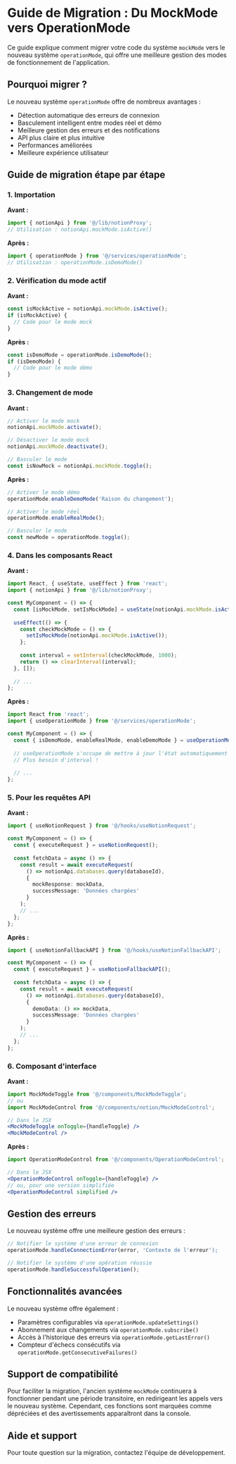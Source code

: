 
# Guide de Migration : Du MockMode vers OperationMode

Ce guide explique comment migrer votre code du système `mockMode` vers le nouveau système `operationMode`, qui offre une meilleure gestion des modes de fonctionnement de l'application.

## Pourquoi migrer ?

Le nouveau système `operationMode` offre de nombreux avantages :

- Détection automatique des erreurs de connexion
- Basculement intelligent entre modes réel et démo
- Meilleure gestion des erreurs et des notifications
- API plus claire et plus intuitive
- Performances améliorées
- Meilleure expérience utilisateur

## Guide de migration étape par étape

### 1. Importation

**Avant :**
```typescript
import { notionApi } from '@/lib/notionProxy';
// Utilisation : notionApi.mockMode.isActive()
```

**Après :**
```typescript
import { operationMode } from '@/services/operationMode';
// Utilisation : operationMode.isDemoMode()
```

### 2. Vérification du mode actif

**Avant :**
```typescript
const isMockActive = notionApi.mockMode.isActive();
if (isMockActive) {
  // Code pour le mode mock
}
```

**Après :**
```typescript
const isDemoMode = operationMode.isDemoMode();
if (isDemoMode) {
  // Code pour le mode démo
}
```

### 3. Changement de mode

**Avant :**
```typescript
// Activer le mode mock
notionApi.mockMode.activate();

// Désactiver le mode mock
notionApi.mockMode.deactivate();

// Basculer le mode
const isNowMock = notionApi.mockMode.toggle();
```

**Après :**
```typescript
// Activer le mode démo
operationMode.enableDemoMode('Raison du changement');

// Activer le mode réel
operationMode.enableRealMode();

// Basculer le mode
const newMode = operationMode.toggle();
```

### 4. Dans les composants React

**Avant :**
```typescript
import React, { useState, useEffect } from 'react';
import { notionApi } from '@/lib/notionProxy';

const MyComponent = () => {
  const [isMockMode, setIsMockMode] = useState(notionApi.mockMode.isActive());
  
  useEffect(() => {
    const checkMockMode = () => {
      setIsMockMode(notionApi.mockMode.isActive());
    };
    
    const interval = setInterval(checkMockMode, 1000);
    return () => clearInterval(interval);
  }, []);
  
  // ...
};
```

**Après :**
```typescript
import React from 'react';
import { useOperationMode } from '@/services/operationMode';

const MyComponent = () => {
  const { isDemoMode, enableRealMode, enableDemoMode } = useOperationMode();
  
  // useOperationMode s'occupe de mettre à jour l'état automatiquement
  // Plus besoin d'interval !
  
  // ...
};
```

### 5. Pour les requêtes API

**Avant :**
```typescript
import { useNotionRequest } from '@/hooks/useNotionRequest';

const MyComponent = () => {
  const { executeRequest } = useNotionRequest();
  
  const fetchData = async () => {
    const result = await executeRequest(
      () => notionApi.databases.query(databaseId),
      {
        mockResponse: mockData,
        successMessage: 'Données chargées'
      }
    );
    // ...
  };
};
```

**Après :**
```typescript
import { useNotionFallbackAPI } from '@/hooks/useNotionFallbackAPI';

const MyComponent = () => {
  const { executeRequest } = useNotionFallbackAPI();
  
  const fetchData = async () => {
    const result = await executeRequest(
      () => notionApi.databases.query(databaseId),
      {
        demoData: () => mockData,
        successMessage: 'Données chargées'
      }
    );
    // ...
  };
};
```

### 6. Composant d'interface

**Avant :**
```jsx
import MockModeToggle from '@/components/MockModeToggle';
// ou
import MockModeControl from '@/components/notion/MockModeControl';

// Dans le JSX
<MockModeToggle onToggle={handleToggle} />
<MockModeControl />
```

**Après :**
```jsx
import OperationModeControl from '@/components/OperationModeControl';

// Dans le JSX
<OperationModeControl onToggle={handleToggle} />
// ou, pour une version simplifiée
<OperationModeControl simplified />
```

## Gestion des erreurs

Le nouveau système offre une meilleure gestion des erreurs :

```typescript
// Notifier le système d'une erreur de connexion
operationMode.handleConnectionError(error, 'Contexte de l'erreur');

// Notifier le système d'une opération réussie
operationMode.handleSuccessfulOperation();
```

## Fonctionnalités avancées

Le nouveau système offre également :

- Paramètres configurables via `operationMode.updateSettings()`
- Abonnement aux changements via `operationMode.subscribe()`
- Accès à l'historique des erreurs via `operationMode.getLastError()`
- Compteur d'échecs consécutifs via `operationMode.getConsecutiveFailures()`

## Support de compatibilité

Pour faciliter la migration, l'ancien système `mockMode` continuera à fonctionner pendant une période transitoire, en redirigeant les appels vers le nouveau système. Cependant, ces fonctions sont marquées comme dépréciées et des avertissements apparaîtront dans la console.

## Aide et support

Pour toute question sur la migration, contactez l'équipe de développement.
